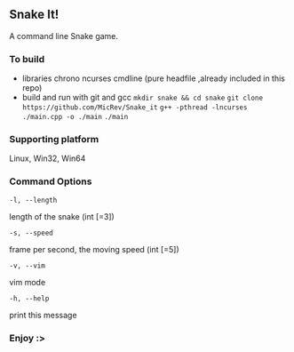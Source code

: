 ## Snake It!

A command line Snake game.

### To build

- libraries
    chrono
    ncurses
    cmdline (pure headfile ,already included in this repo)
- build and run with git and gcc
`mkdir snake && cd snake`
`git clone https://github.com/MicRev/Snake_it`
`g++ -pthread -lncurses ./main.cpp -o ./main`
`./main`

### Supporting platform

Linux, Win32, Win64

### Command Options

`-l, --length` 

length of the snake (int [=3])

`-s, --speed`     

frame per second, the moving speed (int [=5])

`-v, --vim`       

vim mode

`-h, --help`      

print this message

### Enjoy :>
